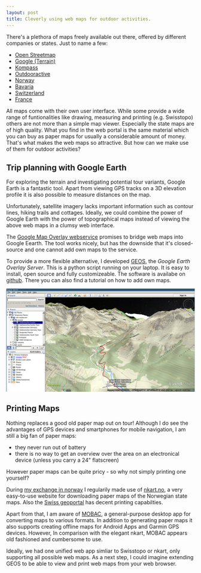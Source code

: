 ```yaml
---
layout: post
title: Cleverly using web maps for outdoor activities.
---
```


There's a plethora of maps freely available out there, offered by different companies or states. Just to name a few:

* [Open Streetmap](http://www.openstreetmap.org/#map=18/48.18229/11.61098)
* [Google (Terrain)](http://maps.google.com)
* [Kompass](http://www.kompass.de/touren-und-regionen/wanderkarte/)
* [Outdooractive](https://www.outdooractive.com/de/tourenplaner/)
* [Norway](http://www.norgeskart.no/#5/378604/7226208)
* [Bavaria](http://geoportal.bayern.de/bayernatlas/?X=5253240.74&Y=4380640.88&zoom=10&lang=de&topic=ba&bgLayer=tk&layers=lod,e528a2a8-44e7-46e9-9069-1a8295b113b5&layers_opacity=0.2,0.25&catalogNodes=122)
* [Switzerland](https://map.geo.admin.ch/)
* [France](https://www.geoportail.gouv.fr/)

All maps come with their own user interface. While some provide a wide range of funtionalities like drawing, measuring and printing (e.g. Swisstopo)  others are not more than a simple map viewer. Especially the state maps are of high quality. What you find in the web portal is the same material which you can buy as paper maps for usually a considerable amount of money. That's what makes the web maps so attractive. But how can we make use of them for outdoor activities?  


## Trip planning with Google Earth
For exploring the terrain and investigating potential tour variants, Google Earth is a fantastic tool. Apart from viewing GPS tracks on a 3D elevation profile it is also possible to measure distances on the map. 

Unfortunately, satellite imagery lacks important information such as contour lines, hiking trails and cottages. Ideally, we could combine the power of Google Earth with the power of topographical maps instead of viewing the above web maps in a clumsy web interface. 

The [Google Map Overlay webservice](http://ge-map-overlays.appspot.com/) promises to bridge web maps into Google Eearth. The tool works nicely, but has the downside that it's closed-source and one cannot add own maps to the service. 

To provide a more flexible alternative, I developed [GEOS](https://github.com/grst/geos), the *Google Earth Overlay Server*. This is a python script running on your laptop. It is easy to install, open source and fully customizeable. The software is availabe on [github](https://github.com/grst/geos). There you can also find a tutorial on how to add own maps. 

![Google Earth with Map Overlay](/assets/projects/2016-10-30_geos/ge_screenshot.png)


## Printing Maps
Nothing replaces a good old paper map out on tour! Although I do see the advantages of GPS devices and smartphones for mobile navigation, I am still a big fan of paper maps:  

* they never run out of battery 
* there is no way to get an overview over the area on an electronical device (unless you carry a 24" flatscreen)

However paper maps can be quite pricy - so why not simply printing one yourself? 

During [my exchange in norway](http://ut.gregor-sturm.de/norwegen.html) I regularily made use of [nkart.no](http://nkart.no), a very easy-to-use website for downloading paper maps of the Norwegian state maps. Also the [Swiss geoportal](http://map.geo.admin.ch/) has decent printing capabilties.  

Apart from that, I am aware of [MOBAC](http://mobac.sourceforge.net/), a general-purpose desktop app for converting maps to various formats. In addition to generating paper maps it also supports creating offline maps for Android Apps and Garmin GPS devices. However, In comparison with the elegant nkart, MOBAC appears old fashioned and cumbersome to use. 

Ideally, we had one unified web app simliar to Swisstopo or nkart, only supporting all possible web maps. As a next step, I could imagine extending GEOS to be able to view and print web maps from your web browser.  

